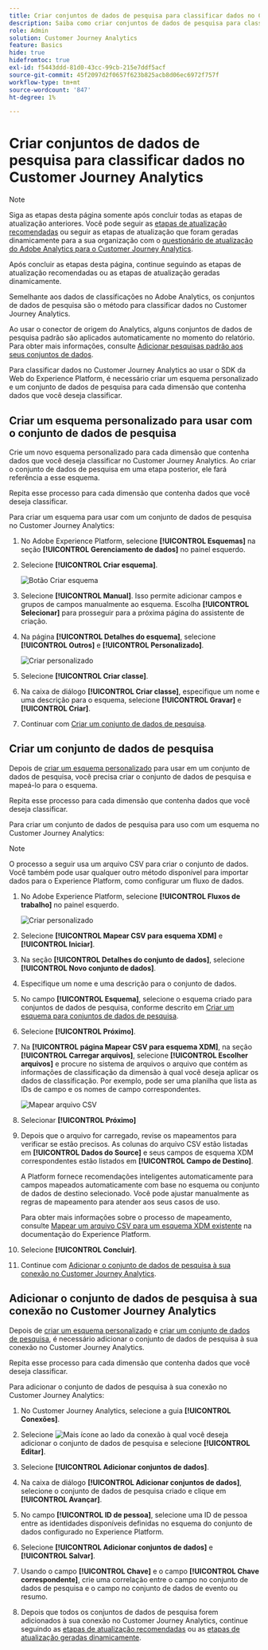 ```yaml
---
title: Criar conjuntos de dados de pesquisa para classificar dados no Customer Journey Analytics
description: Saiba como criar conjuntos de dados de pesquisa para classificar dados no Customer Journey Analytics
role: Admin
solution: Customer Journey Analytics
feature: Basics
hide: true
hidefromtoc: true
exl-id: f5443ddd-81d0-43cc-99cb-215e7ddf5acf
source-git-commit: 45f2097d2f0657f623b825acb8d06ec6972f757f
workflow-type: tm+mt
source-wordcount: '847'
ht-degree: 1%

---
```


# Criar conjuntos de dados de pesquisa para classificar dados no Customer Journey Analytics

>[!NOTE]
> 
>Siga as etapas desta página somente após concluir todas as etapas de atualização anteriores. Você pode seguir as [etapas de atualização recomendadas](/help/getting-started/cja-upgrade/cja-upgrade-recommendations.md#recommended-upgrade-steps-for-most-organizations) ou seguir as etapas de atualização que foram geradas dinamicamente para a sua organização com o [questionário de atualização do Adobe Analytics para o Customer Journey Analytics](https://gigazelle.github.io/cja-ttv/).
>
>Após concluir as etapas desta página, continue seguindo as etapas de atualização recomendadas ou as etapas de atualização geradas dinamicamente.

Semelhante aos dados de classificações no Adobe Analytics, os conjuntos de dados de pesquisa são o método para classificar dados no Customer Journey Analytics.

Ao usar o conector de origem do Analytics, alguns conjuntos de dados de pesquisa padrão são aplicados automaticamente no momento do relatório. Para obter mais informações, consulte [Adicionar pesquisas padrão aos seus conjuntos de dados](/help/connections/standard-lookups.md).

Para classificar dados no Customer Journey Analytics ao usar o SDK da Web do Experience Platform, é necessário criar um esquema personalizado e um conjunto de dados de pesquisa para cada dimensão que contenha dados que você deseja classificar.

## Criar um esquema personalizado para usar com o conjunto de dados de pesquisa

Crie um novo esquema personalizado para cada dimensão que contenha dados que você deseja classificar no Customer Journey Analytics. Ao criar o conjunto de dados de pesquisa em uma etapa posterior, ele fará referência a esse esquema.

Repita esse processo para cada dimensão que contenha dados que você deseja classificar.

Para criar um esquema para usar com um conjunto de dados de pesquisa no Customer Journey Analytics:

1. No Adobe Experience Platform, selecione **[!UICONTROL Esquemas]** na seção **[!UICONTROL Gerenciamento de dados]** no painel esquerdo.

1. Selecione **[!UICONTROL Criar esquema]**.

   ![Botão Criar esquema](assets/schema-create.png)

1. Selecione **[!UICONTROL Manual]**. Isso permite adicionar campos e grupos de campos manualmente ao esquema. Escolha **[!UICONTROL Selecionar]** para prosseguir para a próxima página do assistente de criação.

1. Na página **[!UICONTROL Detalhes do esquema]**, selecione **[!UICONTROL Outros]** e **[!UICONTROL Personalizado]**.

   ![Criar personalizado](assets/schema-custom.png)

1. Selecione **[!UICONTROL Criar classe]**.

   <!-- add screenshot -->

1. Na caixa de diálogo **[!UICONTROL Criar classe]**, especifique um nome e uma descrição para o esquema, selecione **[!UICONTROL Gravar]** e **[!UICONTROL Criar]**.

1. Continuar com [Criar um conjunto de dados de pesquisa](#create-a-lookup-dataset).

## Criar um conjunto de dados de pesquisa

Depois de [criar um esquema personalizado](#create-a-custom-schema-to-use-with-the-lookup-dataset) para usar em um conjunto de dados de pesquisa, você precisa criar o conjunto de dados de pesquisa e mapeá-lo para o esquema.

Repita esse processo para cada dimensão que contenha dados que você deseja classificar.

Para criar um conjunto de dados de pesquisa para uso com um esquema no Customer Journey Analytics:

>[!NOTE]
>
>O processo a seguir usa um arquivo CSV para criar o conjunto de dados. Você também pode usar qualquer outro método disponível para importar dados para o Experience Platform, como configurar um fluxo de dados.

1. No Adobe Experience Platform, selecione **[!UICONTROL Fluxos de trabalho]** no painel esquerdo.

   ![Criar personalizado](assets/lookup-dataset-workflows.png)

1. Selecione **[!UICONTROL Mapear CSV para esquema XDM]** e **[!UICONTROL Iniciar]**.

1. Na seção **[!UICONTROL Detalhes do conjunto de dados]**, selecione **[!UICONTROL Novo conjunto de dados]**.

1. Especifique um nome e uma descrição para o conjunto de dados.

1. No campo **[!UICONTROL Esquema]**, selecione o esquema criado para conjuntos de dados de pesquisa, conforme descrito em [Criar um esquema para conjuntos de dados de pesquisa](#create-a-schema-for-lookup-datasets).

1. Selecione **[!UICONTROL Próximo]**.

1. Na **[!UICONTROL página Mapear CSV para esquema XDM]**, na seção **[!UICONTROL Carregar arquivos]**, selecione **[!UICONTROL Escolher arquivos]** e procure no sistema de arquivos o arquivo que contém as informações de classificação da dimensão à qual você deseja aplicar os dados de classificação. Por exemplo, pode ser uma planilha que lista as IDs de campo e os nomes de campo correspondentes. <!-- correct? How can I better explain what this file is?-->

   ![Mapear arquivo CSV](assets/lookup-map-csv.png)

1. Selecionar **[!UICONTROL Próximo]**

1. Depois que o arquivo for carregado, revise os mapeamentos para verificar se estão precisos. As colunas do arquivo CSV estão listadas em **[!UICONTROL Dados do Source]** e seus campos de esquema XDM correspondentes estão listados em **[!UICONTROL Campo de Destino]**.

   A Platform fornece recomendações inteligentes automaticamente para campos mapeados automaticamente com base no esquema ou conjunto de dados de destino selecionado. Você pode ajustar manualmente as regras de mapeamento para atender aos seus casos de uso.

   Para obter mais informações sobre o processo de mapeamento, consulte [Mapear um arquivo CSV para um esquema XDM existente](https://experienceleague.adobe.com/en/docs/experience-platform/ingestion/tutorials/map-csv/existing-schema) na documentação do Experience Platform.

1. Selecione **[!UICONTROL Concluir]**.

1. Continue com [Adicionar o conjunto de dados de pesquisa à sua conexão no Customer Journey Analytics](#add-the-lookup-dataset-to-your-connection-in-customer-journey-analytics).

## Adicionar o conjunto de dados de pesquisa à sua conexão no Customer Journey Analytics

Depois de [criar um esquema personalizado](#create-a-custom-schema-to-use-with-the-lookup-dataset) e [criar um conjunto de dados de pesquisa](#create-a-lookup-dataset), é necessário adicionar o conjunto de dados de pesquisa à sua conexão no Customer Journey Analytics.

Repita esse processo para cada dimensão que contenha dados que você deseja classificar.

Para adicionar o conjunto de dados de pesquisa à sua conexão no Customer Journey Analytics:

1. No Customer Journey Analytics, selecione a guia **[!UICONTROL Conexões]**.

1. Selecione ![Mais ícone](assets/More.svg) ao lado da conexão à qual você deseja adicionar o conjunto de dados de pesquisa e selecione **[!UICONTROL Editar]**.

   <!-- add screenshot -->

1. Selecione **[!UICONTROL Adicionar conjuntos de dados]**.

1. Na caixa de diálogo **[!UICONTROL Adicionar conjuntos de dados]**, selecione o conjunto de dados de pesquisa criado e clique em **[!UICONTROL Avançar]**.

1. No campo **[!UICONTROL ID de pessoa]**, selecione uma ID de pessoa entre as identidades disponíveis definidas no esquema do conjunto de dados configurado no Experience Platform. <!-- fill out other fields? -->

1. Selecione **[!UICONTROL Adicionar conjuntos de dados]** e **[!UICONTROL Salvar]**.

   <!-- is there a step right in between here where you select the dataset -->

1. Usando o campo **[!UICONTROL Chave]** e o campo **[!UICONTROL Chave correspondente]**, crie uma correlação entre o campo no conjunto de dados de pesquisa e o campo no conjunto de dados de evento ou resumo.

1. Depois que todos os conjuntos de dados de pesquisa forem adicionados à sua conexão no Customer Journey Analytics, continue seguindo as [etapas de atualização recomendadas](/help/getting-started/cja-upgrade/cja-upgrade-recommendations.md#recommended-upgrade-steps-for-most-organizations) ou as [etapas de atualização geradas dinamicamente](https://gigazelle.github.io/cja-ttv/).

